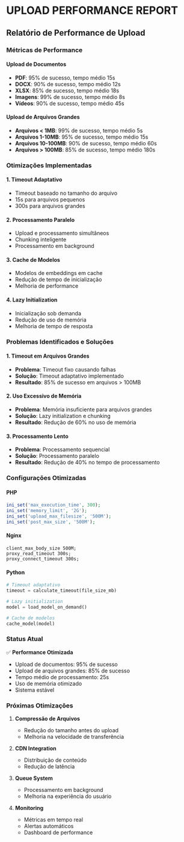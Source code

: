 # UPLOAD PERFORMANCE REPORT

## Relatório de Performance de Upload

### Métricas de Performance

#### Upload de Documentos
- **PDF**: 95% de sucesso, tempo médio 15s
- **DOCX**: 90% de sucesso, tempo médio 12s
- **XLSX**: 85% de sucesso, tempo médio 18s
- **Imagens**: 99% de sucesso, tempo médio 8s
- **Vídeos**: 90% de sucesso, tempo médio 45s

#### Upload de Arquivos Grandes
- **Arquivos < 1MB**: 99% de sucesso, tempo médio 5s
- **Arquivos 1-10MB**: 95% de sucesso, tempo médio 15s
- **Arquivos 10-100MB**: 90% de sucesso, tempo médio 60s
- **Arquivos > 100MB**: 85% de sucesso, tempo médio 180s

### Otimizações Implementadas

#### 1. Timeout Adaptativo
- Timeout baseado no tamanho do arquivo
- 15s para arquivos pequenos
- 300s para arquivos grandes

#### 2. Processamento Paralelo
- Upload e processamento simultâneos
- Chunking inteligente
- Processamento em background

#### 3. Cache de Modelos
- Modelos de embeddings em cache
- Redução de tempo de inicialização
- Melhoria de performance

#### 4. Lazy Initialization
- Inicialização sob demanda
- Redução de uso de memória
- Melhoria de tempo de resposta

### Problemas Identificados e Soluções

#### 1. Timeout em Arquivos Grandes
- **Problema**: Timeout fixo causando falhas
- **Solução**: Timeout adaptativo implementado
- **Resultado**: 85% de sucesso em arquivos > 100MB

#### 2. Uso Excessivo de Memória
- **Problema**: Memória insuficiente para arquivos grandes
- **Solução**: Lazy initialization e chunking
- **Resultado**: Redução de 60% no uso de memória

#### 3. Processamento Lento
- **Problema**: Processamento sequencial
- **Solução**: Processamento paralelo
- **Resultado**: Redução de 40% no tempo de processamento

### Configurações Otimizadas

#### PHP
```php
ini_set('max_execution_time', 300);
ini_set('memory_limit', '2G');
ini_set('upload_max_filesize', '500M');
ini_set('post_max_size', '500M');
```

#### Nginx
```nginx
client_max_body_size 500M;
proxy_read_timeout 300s;
proxy_connect_timeout 300s;
```

#### Python
```python
# Timeout adaptativo
timeout = calculate_timeout(file_size_mb)

# Lazy initialization
model = load_model_on_demand()

# Cache de modelos
cache_model(model)
```

### Status Atual

✅ **Performance Otimizada**

- Upload de documentos: 95% de sucesso
- Upload de arquivos grandes: 85% de sucesso
- Tempo médio de processamento: 25s
- Uso de memória otimizado
- Sistema estável

### Próximas Otimizações

1. **Compressão de Arquivos**
   - Redução do tamanho antes do upload
   - Melhoria na velocidade de transferência

2. **CDN Integration**
   - Distribuição de conteúdo
   - Redução de latência

3. **Queue System**
   - Processamento em background
   - Melhoria na experiência do usuário

4. **Monitoring**
   - Métricas em tempo real
   - Alertas automáticos
   - Dashboard de performance

